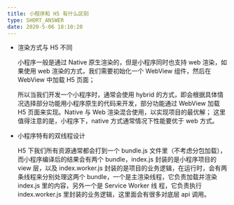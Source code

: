 ```yaml
---
title: 小程序和 H5 有什么区别
type: SHORT_ANSWER
date: 2020-5-06 18:10:20
---
```


- 渲染方式与 H5 不同

  小程序一般是通过 Native 原生渲染的，但是小程序同时也支持 web 渲染，如果使用 web 渲染的方式，我们需要初始化一个 WebView 组件，然后在 WebView 中加载 H5 页面；

  所以当我们开发一个小程序时，通常会使用 hybrid 的方式，即会根据具体情况选择部分功能用小程序原生的代码来开发，部分功能通过 WebView 加载 H5 页面来实现。Native 与 Web 渲染混合使用，以实现项目的最优解；
  这里值得注意的是，小程序下，native 方式通常情况下性能要优于 web 方式。

- 小程序特有的双线程设计

  H5 下我们所有资源通常都会打到一个 bundle.js 文件里（不考虑分包加载），而小程序编译后的结果会有两个 bundle，index.js 封装的是小程序项目的 view 层，以及 index.worker.js 封装的是项目的业务逻辑，在运行时，会有两条线程来分别处理这两个 bundle，一个是主渲染线程，它负责加载并渲染 index.js 里的内容，另外一个是 Service Worker 线 程，它负责执行 index.worker.js 里封装的业务逻辑，这里面会有很多对底层 api 调用。

